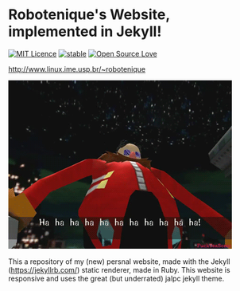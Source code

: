 # Robotenique's Website, implemented in Jekyll!

[![MIT Licence](https://badges.frapsoft.com/os/mit/mit.svg?v=103)](https://opensource.org/licenses/mit-license.php)
[![stable](http://badges.github.io/stability-badges/dist/stable.svg)](http://github.com/badges/stability-badges)
[![Open Source Love](https://badges.frapsoft.com/os/v1/open-source.png?v=103)](https://github.com/ellerbrock/open-source-badge/)

<http://www.linux.ime.usp.br/~robotenique>

![Blog](search.gif)

This a repository of my (new) persnal website, made with the Jekyll (https://jekyllrb.com/) static renderer, made in Ruby.
This website is responsive and uses the great (but underrated) jalpc jekyll theme.
